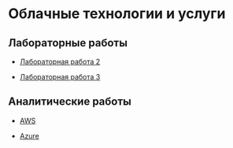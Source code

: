 # Облачные технологии и услуги
## Лабораторные работы

 - [Лабораторная работа 2](./Лабораторная2/README.md)

 - [Лабораторная работа 3](./Лабораторная3/README.md)

## Аналитические работы

 - [AWS](./AWS/README.md)

 - [Azure](./Azure/README.md)
